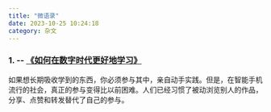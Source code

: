 ```yaml
---
title: "微语录"
date: 2023-10-25 10:24:18
category: 杂文
---
```


### 1. -- [《如何在数字时代更好地学习》](https://giansegato.com/essays/edutainment-is-not-learning)
如果想长期吸收学到的东西，你必须参与其中，亲自动手实践。但是，在智能手机流行的社会，真正的参与变得比以前困难。人们已经习惯了被动浏览别人的作品，分享、点赞和转发替代了自己的参与。 